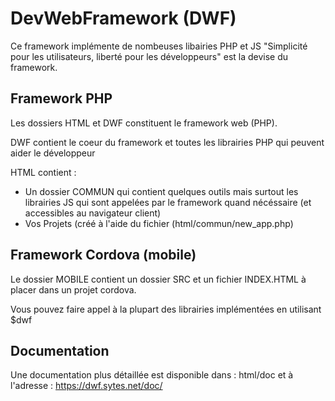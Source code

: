 # DevWebFramework (DWF)

Ce framework implémente de nombeuses libairies PHP et JS
"Simplicité pour les utilisateurs, liberté pour les développeurs" est la devise du framework.

## Framework PHP

Les dossiers HTML et DWF constituent le framework web (PHP).

DWF contient le coeur du framework et toutes les librairies PHP qui peuvent aider le développeur

HTML contient :
- Un dossier COMMUN qui contient quelques outils mais surtout les librairies JS 
  qui sont appelées par le framework quand nécéssaire (et accessibles au navigateur client)
- Vos Projets (créé à l'aide du fichier (html/commun/new_app.php)

## Framework Cordova (mobile)

Le dossier MOBILE contient un dossier SRC et un fichier INDEX.HTML à placer dans un projet cordova.

Vous pouvez faire appel à la plupart des librairies implémentées en utilisant $dwf

## Documentation

Une documentation plus détaillée est disponible dans : html/doc
et à l'adresse : https://dwf.sytes.net/doc/ 
